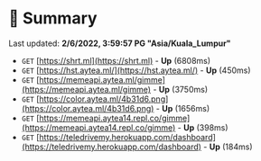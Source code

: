 # 📖 Summary
Last updated: **2/6/2022, 3:59:57 PG "Asia/Kuala_Lumpur"**

- `GET` [https://shrt.ml](https://shrt.ml) - **Up** (6808ms)
- `GET` [https://hst.aytea.ml/](https://hst.aytea.ml/) - **Up** (450ms)
- `GET` [https://memeapi.aytea.ml/gimme](https://memeapi.aytea.ml/gimme) - **Up** (3750ms)
- `GET` [https://color.aytea.ml/4b31d6.png](https://color.aytea.ml/4b31d6.png) - **Up** (1656ms)
- `GET` [https://memeapi.aytea14.repl.co/gimme](https://memeapi.aytea14.repl.co/gimme) - **Up** (398ms)
- `GET` [https://teledrivemy.herokuapp.com/dashboard](https://teledrivemy.herokuapp.com/dashboard) - **Up** (184ms)
